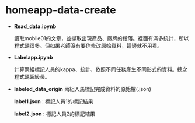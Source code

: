 # homeapp-data-create


* **Read_data.ipynb**

  讀取mobile01的文章，並擷取出現產品、廠牌的段落。裡面有滿多統計，所以程式碼很多。但如果老師沒有要你修改原始資料，這邊就不用看。 

* **Labelapp.ipynb**

  計算兩組標記人員的kappa、統計、依照不同任務產生不同形式的資料。總之程式碼超級長。 
  
* **labeled_data_origin**
  兩組人馬標記完成資料的原始檔(.json) 
  
  **label1.json** : 標記人員1的標記結果
  
  **label2.json** : 標記人員2的標記結果
  
